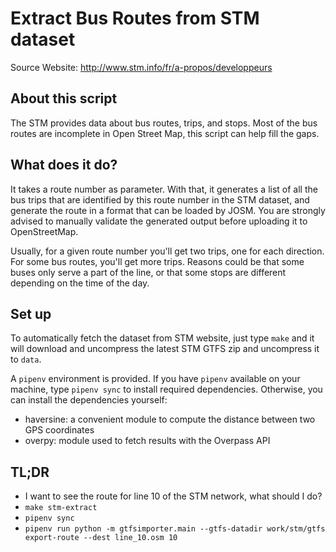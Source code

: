 # Extract Bus Routes from STM dataset

Source Website: http://www.stm.info/fr/a-propos/developpeurs


## About this script

The STM provides data about bus routes, trips, and stops. Most of the bus
routes are incomplete in Open Street Map, this script can help fill the gaps.

## What does it do?

It takes a route number as parameter. With that, it generates a list
of all the bus trips that are identified by this route number in the STM
dataset, and generate the route in a format that can be loaded by JOSM. You
are strongly advised to manually validate the generated output before uploading
it to OpenStreetMap.

Usually, for a given route number you'll get two trips, one for each direction.
For some bus routes, you'll get more trips. Reasons could be that some buses
only serve a part of the line, or that some stops are different depending on the
time of the day.

## Set up

To automatically fetch the dataset from STM website, just type `make` and it
will download and uncompress the latest STM GTFS zip and uncompress it to
`data`.

A `pipenv` environment is provided. If you have `pipenv` available on your
machine, type `pipenv sync` to install required dependencies. Otherwise, you can
install the dependencies yourself:
- haversine: a convenient module to compute the distance between two GPS
  coordinates
- overpy: module used to fetch results with the Overpass API


## TL;DR

- I want to see the route for line 10 of the STM network, what should I do?
- `make stm-extract`
- `pipenv sync`
- `pipenv run python -m gtfsimporter.main --gtfs-datadir work/stm/gtfs export-route --dest line_10.osm 10`
